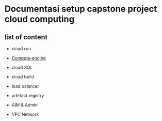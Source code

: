 # Documentasi setup capstone project cloud computing

## list of content


- cloud run
- [Compute-engine](https://github.com/sepol-sys/Setup-capstone-project-arahku/blob/main/Compute-engine.md)
- cloud SQL 

- cloud build 

- load balancer

- artefact registry

- AIM & Admin

- VPC Network











